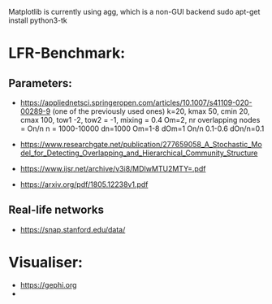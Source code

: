 Matplotlib is currently using agg, which is a non-GUI backend
sudo apt-get install python3-tk

# LFR-Benchmark:

## Parameters:
- https://appliednetsci.springeropen.com/articles/10.1007/s41109-020-00289-9 (one of the previously used ones)
k=20, kmax 50, cmin 20, cmax 100, tow1 -2, tow2 = -1, mixing = 0.4 Om=2, nr overlapping nodes = On/n
n = 1000-10000 dn=1000 Om=1-8 dOm=1 On/n 0.1-0.6 dOn/n=0.1

- https://www.researchgate.net/publication/277659058_A_Stochastic_Model_for_Detecting_Overlapping_and_Hierarchical_Community_Structure
- https://www.ijsr.net/archive/v3i8/MDIwMTU2MTY=.pdf
- https://arxiv.org/pdf/1805.12238v1.pdf

## Real-life networks
- https://snap.stanford.edu/data/

# Visualiser:
- https://gephi.org
- 